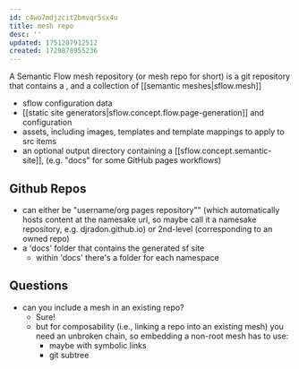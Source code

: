 ```yaml
---
id: c4wo7mdjzcit2bmvqr5sx4u
title: mesh repo
desc: ''
updated: 1751207912512
created: 1729878955236
---
```


A Semantic Flow mesh repository (or mesh repo for short) is a git repository that contains a , and a collection of [[semantic meshes|sflow.mesh]]
  - sflow configuration data
  - [[static site generators|sflow.concept.flow.page-generation]] and configuration
  - assets, including images, templates and template mappings to apply to src items
  - an optional output directory containing a [[sflow.concept.semantic-site]], (e.g. "docs" for some GitHub pages workflows)

 

## Github Repos

- can either be "username/org pages repository"" (which automatically hosts content at the namesake url, so maybe call it a namesake repository, e.g. djradon.github.io) or 2nd-level (corresponding to an owned repo)
- a 'docs' folder that contains the generated sf site
    - within 'docs' there's a folder for each namespace
  
## Questions

- can you include a mesh in an existing repo?
  - Sure!
  - but for composability (i.e., linking a repo into an existing mesh) you need an unbroken chain, so embedding a non-root mesh has to use: 
    - maybe with symbolic links
    - git subtree


